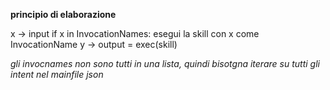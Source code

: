 __principio di elaborazione__

x -> input
if x in InvocationNames: esegui la skill con x come InvocationName
y -> output = exec(skill)

*gli invocnames non sono tutti in una lista, quindi bisotgna iterare su 
tutti gli intent nel mainfile json*